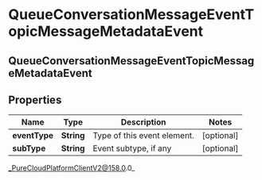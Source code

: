 # QueueConversationMessageEventTopicMessageMetadataEvent

## QueueConversationMessageEventTopicMessageMetadataEvent

## Properties

|Name | Type | Description | Notes|
|------------ | ------------- | ------------- | -------------|
| **eventType** | **String** | Type of this event element. | [optional] |
| **subType** | **String** | Event subtype, if any | [optional] |



_PureCloudPlatformClientV2@158.0.0_
